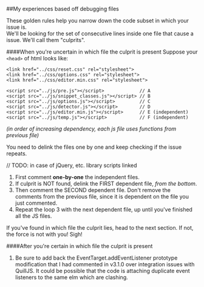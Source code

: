 ##My experiences based off debugging files

These golden rules help you narrow down the code subset in which your issue is.  
We'll be looking for the set of consecutive lines inside one file that cause a issue. We'll call them "culprits".

####When you're uncertain in which file the culprit is present
Suppose your `<head>` of html looks like:

```
<link href="../css/reset.css" rel="stylesheet">
<link href="../css/options.css" rel="stylesheet">
<link href="../css/editor.min.css" rel="stylesheet">

<script src="../js/pre.js"></script>             // A
<script src="../js/snippet_classes.js"></script> // B
<script src="../js/options.js"></script>         // C
<script src="../js/detector.js"></script>        // D
<script src="../js/editor.min.js"></script>   	 // E (independent)
<script src="../js/temp.js"></script>            // F (independent)
```
_(in order of increasing dependency, each js file uses functions from previous file)_

You need to delink the files one by one and keep checking if the issue repeats.

// TODO: in case of jQuery, etc. library scripts linked

1. First comment **one-by-one** the independent files.
2. If culprit is NOT found, delink the FIRST dependent file, _from the bottom_.
3. Then comment the SECOND dependent file. Don't remove the comments from the previous file, since it is dependent on the file you just commented.
3. Repeat the loop 3 with the next dependent file, up until you've finished all the JS files.

If you've found in which file the culprit lies, head to the next section. If not, the force is not with you! Sigh!

####After you're certain in which file the culprit is present
1. Be sure to add back the EventTarget.addEventListener prototype modification that I had commented in v3.1.0 over integration issues with QuillJS. It could be possible that the code is attaching duplicate event listeners to the same elm which are clashing.
